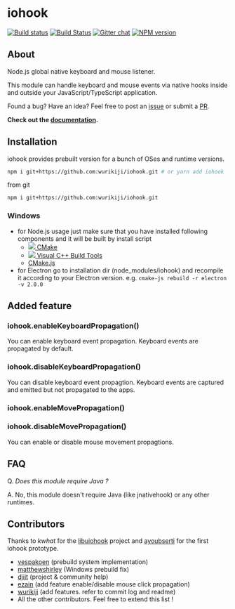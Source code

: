 # iohook

[![Build status](https://ci.appveyor.com/api/projects/status/ph54iicf29ipy8wm?svg=true)](https://ci.appveyor.com/project/WilixLead/iohook)
[![Build Status](https://travis-ci.org/WilixLead/iohook.svg?branch=master)](https://travis-ci.org/WilixLead/iohook)
[![Gitter chat](https://badges.gitter.im/gitterHQ/gitter.png)](https://gitter.im/iohookjs/Lobby)
[![NPM version](https://img.shields.io/npm/v/iohook.svg)](https://www.npmjs.com/package/iohook)

## About
Node.js global native keyboard and mouse listener.

This module can handle keyboard and mouse events via native hooks inside and outside your JavaScript/TypeScript application.

Found a bug? Have an idea? Feel free to post an [issue](https://github.com/WilixLead/iohook/issues) or submit a [PR](https://github.com/WilixLead/iohook/pulls).

**Check out the [documentation](https://wilixlead.github.io/iohook).**

## Installation
iohook provides prebuilt version for a bunch of OSes and runtime versions.

```bash
npm i git+https://github.com:wurikiji/iohook.git # or yarn add iohook
```

from git

```bash
npm i git+https://github.com:wurikiji/iohook.git 
```

### Windows
- for Node.js usage just make sure that you have installed following components and it will be built by install script
  - [![](https://cmake.org/wp-content/uploads/2014/06/favicon.png) CMake](https://cmake.org)
  - [![](http://landinghub.visualstudio.com/favicon.ico) Visual C++ Build Tools](http://landinghub.visualstudio.com/visual-cpp-build-tools)
  - [CMake.js](https://www.npmjs.com/package/cmake-js)
- for Electron go to installation dir (node_modules/iohook) and recompile it according to your Electron version. e.g. `cmake-js rebuild -r electron -v 2.0.0`

## Added feature

### iohook.enableKeyboardPropagation()

You can enable keyboard event propagation. Keyboard events are propagated by default.

### iohook.disableKeyboardPropagation()

You can disable keyboard event propagtion. Keyboard events are captured and emitted but not propagated to the apps.

### iohook.enableMovePropagation()

### iohook.disableMovePropagation()

You can enable or disable mouse movement propagtions.


## FAQ
Q. *Does this module require Java ?*

A. No, this module doesn't require Java (like jnativehook) or any other runtimes.

## Contributors
Thanks to _kwhat_ for the [libuiohook](https://github.com/kwhat/libuiohook) project and [ayoubserti](https://github.com/ayoubserti) for the first iohook prototype.

* [vespakoen](https://github.com/vespakoen) (prebuild system implementation)
* [matthewshirley](https://github.com/matthewshirley) (Windows prebuild fix)
* [djiit](https://github.com/djiit) (project & community help)
* [ezain](https://github.com/eboukamza) (add feature enable/disable mouse click propagation)
* [wurikiji](https://github.com/wurikiji) (add features. refer to commit log and readme)
* All the other contributors. Feel free to extend this list !
